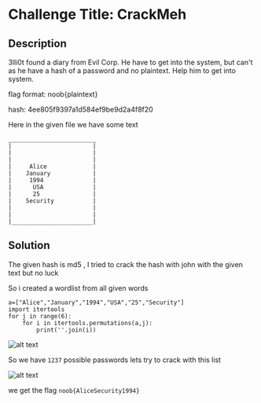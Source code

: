 # Challenge Title: CrackMeh

## Description
3lli0t found a diary from Evil Corp. He have to get into the system, but can't as he have a hash of a password and no plaintext. Help him to get into system.

flag format: noob{plaintext}

hash: 4ee805f9397a1d584ef9be9d2a4f8f20

Here in the given file we have some text 
```
_________________________
|			            |
|			            |	
|			            |
|	  Alice		        |
|	 January	        |
|	  1994		        |
|      USA		        |
|	   25		        |
|    Security	        |
|			            |
|			            |
|_______________________|
```
## Solution

The given hash is md5 , I tried to crack the hash with john with the given text but no luck

So i created a wordlist from all given words
```
a=["Alice","January","1994","USA","25","Security"]
import itertools
for j in range(6):
	for i in itertools.permutations(a,j):
		print(''.join(i))
```

![alt text](https://github.com/karma9874/CTF-Writeups/blob/master/NoobCTF_0x1/Images/wordlist.JPG)

So we have `1237` possible passwords lets try to crack with this list

![alt text](https://github.com/karma9874/CTF-Writeups/blob/master/NoobCTF_0x1/Images/md5_cracked.JPG)

we get the flag `noob{AliceSecurity1994}`

